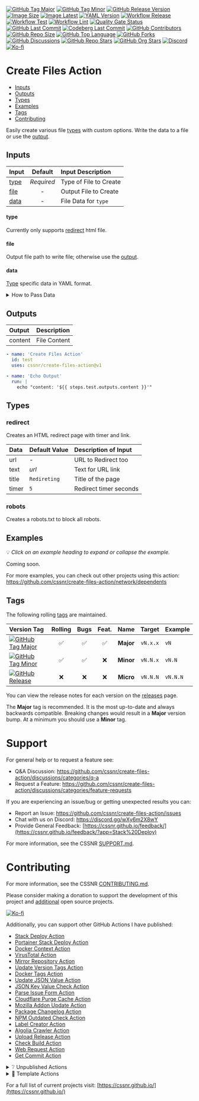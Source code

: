 [![GitHub Tag Major](https://img.shields.io/github/v/tag/cssnr/create-files-action?sort=semver&filter=!v*.*&logo=git&logoColor=white&labelColor=585858&label=%20)](https://github.com/cssnr/create-files-action/tags)
[![GitHub Tag Minor](https://img.shields.io/github/v/tag/cssnr/create-files-action?sort=semver&filter=!v*.*.*&logo=git&logoColor=white&labelColor=585858&label=%20)](https://github.com/cssnr/create-files-action/releases)
[![GitHub Release Version](https://img.shields.io/github/v/release/cssnr/create-files-action?logo=git&logoColor=white&labelColor=585858&label=%20)](https://github.com/cssnr/create-files-action/releases/latest)
[![Image Size](https://badges.cssnr.com/ghcr/size/cssnr/create-files-action)](https://github.com/cssnr/create-files-action/pkgs/container/docker-test-action)
[![Image Latest](https://badges.cssnr.com/ghcr/tags/cssnr/create-files-action/latest)](https://github.com/cssnr/create-files-action/pkgs/container/docker-test-action)
[![YAML Version](https://badges.cssnr.com/yaml/https%3A%2F%2Fraw.githubusercontent.com%2Fsmashedr%2Fdocker-test-action%2Frefs%2Fheads%2Fmaster%2Faction.yml/%24.runs.image?split=:&index=2&label=action.yaml)](https://github.com/cssnr/create-files-action/blob/master/action.yml#L28)
[![Workflow Release](https://img.shields.io/github/actions/workflow/status/cssnr/create-files-action/release.yaml?logo=cachet&label=release)](https://github.com/cssnr/create-files-action/actions/workflows/release.yaml)
[![Workflow Test](https://img.shields.io/github/actions/workflow/status/cssnr/create-files-action/test.yaml?logo=cachet&label=test)](https://github.com/cssnr/create-files-action/actions/workflows/test.yaml)
[![Workflow Lint](https://img.shields.io/github/actions/workflow/status/cssnr/create-files-action/lint.yaml?logo=cachet&label=lint)](https://github.com/cssnr/create-files-action/actions/workflows/lint.yaml)
[![Quality Gate Status](https://sonarcloud.io/api/project_badges/measure?project=smashedr_docker-test-action&metric=alert_status)](https://sonarcloud.io/summary/new_code?id=smashedr_docker-test-action)
[![GitHub Last Commit](https://img.shields.io/github/last-commit/cssnr/create-files-action?logo=github&label=updated)](https://github.com/cssnr/create-files-action/pulse)
[![Codeberg Last Commit](https://img.shields.io/gitea/last-commit/shaner/docker-test-action/master?gitea_url=https%3A%2F%2Fcodeberg.org%2F&logo=codeberg&logoColor=white&label=updated)](https://codeberg.org/shaner/docker-test-action)
[![GitHub Contributors](https://img.shields.io/github/contributors-anon/cssnr/create-files-action?logo=github)](https://github.com/cssnr/create-files-action/graphs/contributors)
[![GitHub Repo Size](https://img.shields.io/github/repo-size/cssnr/create-files-action?logo=bookstack&logoColor=white&label=repo%20size)](https://github.com/cssnr/create-files-action?tab=readme-ov-file#readme)
[![GitHub Top Language](https://img.shields.io/github/languages/top/cssnr/create-files-action?logo=htmx)](https://github.com/cssnr/create-files-action)
[![GitHub Forks](https://img.shields.io/github/forks/cssnr/create-files-action?style=flat&logo=github)](https://github.com/cssnr/create-files-action/forks)
[![GitHub Discussions](https://img.shields.io/github/discussions/cssnr/create-files-action?logo=github)](https://github.com/cssnr/create-files-action/discussions)
[![GitHub Repo Stars](https://img.shields.io/github/stars/cssnr/create-files-action?style=flat&logo=github)](https://github.com/cssnr/create-files-action/stargazers)
[![GitHub Org Stars](https://img.shields.io/github/stars/cssnr?style=flat&logo=github&label=org%20stars)](https://cssnr.github.io/)
[![Discord](https://img.shields.io/discord/899171661457293343?logo=discord&logoColor=white&label=discord&color=7289da)](https://discord.gg/wXy6m2X8wY)
[![Ko-fi](https://img.shields.io/badge/Ko--fi-72a5f2?logo=kofi&label=support)](https://ko-fi.com/cssnr)

# Create Files Action

- [Inputs](#Inputs)
- [Outputs](#Outputs)
- [Types](#Types)
- [Examples](#Examples)
- [Tags](#Tags)
- [Contributing](#Contributing)

Easily create various file [types](#Types) with custom options.
Write the data to a file or use the [output](#Outputs).

## Inputs

| Input         |  Default   | Input&nbsp;Description |
| :------------ | :--------: | :--------------------- |
| [type](#type) | _Required_ | Type of File to Create |
| [file](#file) |     -      | Output File to Create  |
| [data](#data) |     -      | File Data for `type`   |

#### type

Currently only supports [redirect](#redirect) html file.

#### file

Output file path to write file; otherwise use the [output](#Outputs).

#### data

[Type](#Types) specific data in YAML format.

<details><summary>How to Pass Data</summary>

```yaml
data: |
  url: https://smashedr.github.io/github-projects/
  text: /github-projects
  title: Ralf Broke It
  timer: 5
```

</details>

## Outputs

| Output  | Description  |
| :------ | :----------- |
| content | File Content |

```yaml
- name: 'Create Files Action'
  id: test
  uses: cssnr/create-files-action@v1

- name: 'Echo Output'
  run: |
    echo "content: '${{ steps.test.outputs.content }}'"
```

## Types

### redirect

Creates an HTML redirect page with timer and link.

| Data  | Default&nbsp;Value | Description&nbsp;of&nbsp;Input |
| :---- | :----------------- | :----------------------------- |
| url   | -                  | URL to Redirect too            |
| text  | _url_              | Text for URL link              |
| title | `Redireting`       | Title of the page              |
| timer | `5`                | Redirect timer seconds         |

### robots

Creates a robots.txt to block all robots.

## Examples

💡 _Click on an example heading to expand or collapse the example._

Coming soon.

For more examples, you can check out other projects using this action:  
https://github.com/cssnr/create-files-action/network/dependents

## Tags

The following rolling [tags](https://github.com/cssnr/create-files-action/tags) are maintained.

| Version&nbsp;Tag                                                                                                                                                                                                       | Rolling | Bugs | Feat. |   Name    |  Target  | Example  |
| :--------------------------------------------------------------------------------------------------------------------------------------------------------------------------------------------------------------------- | :-----: | :--: | :---: | :-------: | :------: | :------- |
| [![GitHub Tag Major](https://img.shields.io/github/v/tag/cssnr/create-files-action?sort=semver&filter=!v*.*&style=for-the-badge&label=%20&color=44cc10)](https://github.com/cssnr/create-files-action/releases/latest) |   ✅    |  ✅  |  ✅   | **Major** | `vN.x.x` | `vN`     |
| [![GitHub Tag Minor](https://img.shields.io/github/v/tag/cssnr/create-files-action?sort=semver&filter=!v*.*.*&style=for-the-badge&label=%20&color=blue)](https://github.com/cssnr/create-files-action/releases/latest) |   ✅    |  ✅  |  ❌   | **Minor** | `vN.N.x` | `vN.N`   |
| [![GitHub Release](https://img.shields.io/github/v/release/cssnr/create-files-action?style=for-the-badge&label=%20&color=red)](https://github.com/cssnr/create-files-action/releases/latest)                           |   ❌    |  ❌  |  ❌   | **Micro** | `vN.N.N` | `vN.N.N` |

You can view the release notes for each version on the [releases](https://github.com/cssnr/create-files-action/releases) page.

The **Major** tag is recommended. It is the most up-to-date and always backwards compatible.
Breaking changes would result in a **Major** version bump. At a minimum you should use a **Minor** tag.

# Support

For general help or to request a feature see:

- Q&A Discussion: https://github.com/cssnr/create-files-action/discussions/categories/q-a
- Request a Feature: https://github.com/cssnr/create-files-action/discussions/categories/feature-requests

If you are experiencing an issue/bug or getting unexpected results you can:

- Report an Issue: https://github.com/cssnr/create-files-action/issues
- Chat with us on Discord: https://discord.gg/wXy6m2X8wY
- Provide General Feedback: [https://cssnr.github.io/feedback/](https://cssnr.github.io/feedback/?app=Stack%20Deploy)

For more information, see the CSSNR [SUPPORT.md](https://github.com/cssnr/.github/blob/master/.github/SUPPORT.md#support).

# Contributing

For more information, see the CSSNR [CONTRIBUTING.md](#contributing-ov-file).

Please consider making a donation to support the development of this project
and [additional](https://cssnr.com/) open source projects.

[![Ko-fi](https://ko-fi.com/img/githubbutton_sm.svg)](https://ko-fi.com/cssnr)

Additionally, you can support other GitHub Actions I have published:

- [Stack Deploy Action](https://github.com/cssnr/stack-deploy-action?tab=readme-ov-file#readme)
- [Portainer Stack Deploy Action](https://github.com/cssnr/portainer-stack-deploy-action?tab=readme-ov-file#readme)
- [Docker Context Action](https://github.com/cssnr/docker-context-action?tab=readme-ov-file#readme)
- [VirusTotal Action](https://github.com/cssnr/virustotal-action?tab=readme-ov-file#readme)
- [Mirror Repository Action](https://github.com/cssnr/mirror-repository-action?tab=readme-ov-file#readme)
- [Update Version Tags Action](https://github.com/cssnr/update-version-tags-action?tab=readme-ov-file#readme)
- [Docker Tags Action](https://github.com/cssnr/docker-tags-action?tab=readme-ov-file#readme)
- [Update JSON Value Action](https://github.com/cssnr/update-json-value-action?tab=readme-ov-file#readme)
- [JSON Key Value Check Action](https://github.com/cssnr/json-key-value-check-action?tab=readme-ov-file#readme)
- [Parse Issue Form Action](https://github.com/cssnr/parse-issue-form-action?tab=readme-ov-file#readme)
- [Cloudflare Purge Cache Action](https://github.com/cssnr/cloudflare-purge-cache-action?tab=readme-ov-file#readme)
- [Mozilla Addon Update Action](https://github.com/cssnr/mozilla-addon-update-action?tab=readme-ov-file#readme)
- [Package Changelog Action](https://github.com/cssnr/package-changelog-action?tab=readme-ov-file#readme)
- [NPM Outdated Check Action](https://github.com/cssnr/npm-outdated-action?tab=readme-ov-file#readme)
- [Label Creator Action](https://github.com/cssnr/label-creator-action?tab=readme-ov-file#readme)
- [Algolia Crawler Action](https://github.com/cssnr/algolia-crawler-action?tab=readme-ov-file#readme)
- [Upload Release Action](https://github.com/cssnr/upload-release-action?tab=readme-ov-file#readme)
- [Check Build Action](https://github.com/cssnr/check-build-action?tab=readme-ov-file#readme)
- [Web Request Action](https://github.com/cssnr/web-request-action?tab=readme-ov-file#readme)
- [Get Commit Action](https://github.com/cssnr/get-commit-action?tab=readme-ov-file#readme)

<details><summary>❔ Unpublished Actions</summary>

These actions are not published on the Marketplace, but may be useful.

- [cssnr/draft-release-action](https://github.com/cssnr/draft-release-action?tab=readme-ov-file#readme) - Keep a draft release ready to publish.
- [cssnr/env-json-action](https://github.com/cssnr/env-json-action?tab=readme-ov-file#readme) - Convert env file to json or vice versa.
- [cssnr/push-artifacts-action](https://github.com/cssnr/push-artifacts-action?tab=readme-ov-file#readme) - Sync files to a remote host with rsync.
- [smashedr/update-release-notes-action](https://github.com/smashedr/update-release-notes-action?tab=readme-ov-file#readme) - Update release notes.
- [smashedr/combine-release-notes-action](https://github.com/smashedr/combine-release-notes-action?tab=readme-ov-file#readme) - Combine release notes.

---

</details>

<details><summary>📝 Template Actions</summary>

These are basic action templates that I use for creating new actions.

- [js-test-action](https://github.com/smashedr/js-test-action?tab=readme-ov-file#readme) - JavaScript
- [py-test-action](https://github.com/smashedr/py-test-action?tab=readme-ov-file#readme) - Python
- [ts-test-action](https://github.com/smashedr/ts-test-action?tab=readme-ov-file#readme) - TypeScript
- [docker-test-action](https://github.com/smashedr/docker-test-action?tab=readme-ov-file#readme) - Docker Image

Note: The `docker-test-action` builds, runs and pushes images to [GitHub Container Registry](https://docs.github.com/en/packages/working-with-a-github-packages-registry/working-with-the-container-registry).

---

</details>

For a full list of current projects visit: [https://cssnr.github.io/](https://cssnr.github.io/)
